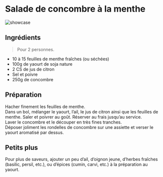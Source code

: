 # Salade de concombre à la menthe

![showcase](http://123veggie.fr/wp-content/uploads/2014/10/arton128-850x400.jpg)

## Ingrédients

> Pour 2 personnes.

* 10 à 15 feuilles de menthe fraîches (ou séchées)
* 100g de yaourt de soja nature
* 2 CS de jus de citron
* Sel et poivre
* 250g de concombre

## Préparation

Hacher finement les feuilles de menthe.  
Dans un bol, mélanger le yaourt, l’ail, le jus de citron ainsi que les feuilles de menthe. Saler et poivrer au goût. Réserver au frais jusqu’au service.  
Laver le concombre et le découper en très fines tranches.  
Déposer joliment les rondelles de concombre sur une assiette et verser le yaourt aromatisé par dessus.

## Petits plus

Pour plus de saveurs, ajouter un peu d’ail, d’oignon jeune, d’herbes fraîches (basilic, persil, etc.), ou d’épices (cumin, carvi, etc.) à la préparation au yaourt.
